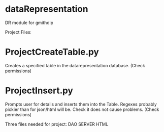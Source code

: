 # dataRepresentation
DR module for gmithdip


Project Files:
# ProjectCreateTable.py
Creates a specified table in the datarepresentation database.
(Check permissions)

# ProjectInsert.py
Prompts user for details and inserts them into the Table. 
Regexes probably pickier than for json/html will be. Check it does not cause problems.
(Check permissions)


Three files needed for project:
DAO
SERVER
HTML
